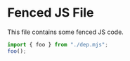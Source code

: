 # Fenced JS File

This file contains some fenced JS code.

```javascript
import { foo } from "./dep.mjs";
foo();
```
